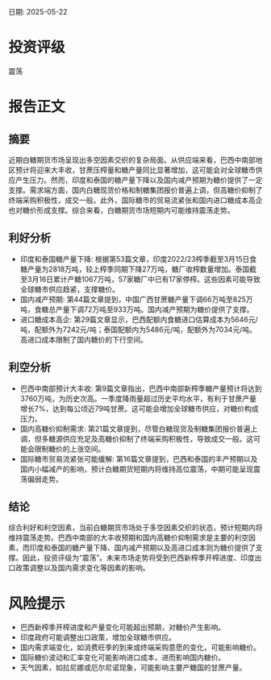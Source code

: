 
日期: 2025-05-22

# 投资评级

震荡

# 报告正文

## 摘要

近期白糖期货市场呈现出多空因素交织的复杂局面。从供应端来看，巴西中南部地区预计将迎来大丰收，甘蔗压榨量和糖产量同比显著增加，这可能会对全球糖市供应产生压力。然而，印度和泰国的糖产量下降以及国内减产预期为糖价提供了一定支撑。需求端方面，国内白糖现货价格和制糖集团报价普遍上调，但高糖价抑制了终端采购积极性，成交一般。此外，国际糖市的贸易流紧张和国内进口糖成本高企也对糖价形成支撑。综合来看，白糖期货市场短期内可能维持震荡走势。

## 利好分析

* 印度和泰国糖产量下降: 根据第53篇文章，印度2022/23榨季截至3月15日食糖产量为2818万吨，较上榨季同期下降27万吨，糖厂收榨数量增加。泰国截至3月16日累计产糖1067万吨，57家糖厂中已有17家停榨。这些因素可能导致全球糖市供应趋紧，支撑糖价。
* 国内减产预期: 第44篇文章提到，中国广西甘蔗糖产量下调66万吨至825万吨，食糖总产量下调72万吨至933万吨。国内减产预期为糖价提供了支撑。
* 进口糖成本高企: 第29篇文章显示，巴西配额内食糖进口估算成本为5646元/吨，配额外为7242元/吨；泰国配额内为5486元/吨，配额外为7034元/吨。高进口成本限制了国内糖价的下行空间。

## 利空分析

* 巴西中南部预计大丰收: 第9篇文章指出，巴西中南部新榨季糖产量预计将达到3760万吨，为历史次高。一季度降雨量超过历史平均水平，有利于甘蔗产量增长7%，达到每公顷近79吨甘蔗。这可能会增加全球糖市供应，对糖价构成压力。
* 国内高糖价抑制需求: 第21篇文章提到，尽管白糖现货及制糖集团报价普遍上调，但多糖源供应充足及高糖价抑制了终端采购积极性，导致成交一般。这可能会限制糖价的上涨空间。
* 国际糖市贸易流紧张可能缓解: 第16篇文章提到，巴西和泰国的丰产预期以及国内小幅减产的影响，预计白糖期货短期内将维持高位震荡，中期可能呈现震荡偏弱走势。

## 结论

综合利好和利空因素，当前白糖期货市场处于多空因素交织的状态，预计短期内将维持震荡走势。巴西中南部的大丰收预期和国内高糖价抑制需求是主要的利空因素，而印度和泰国的糖产量下降、国内减产预期以及高进口成本则为糖价提供了支撑。因此，投资评级为“震荡”。未来市场走势将受到巴西新榨季开榨进度、印度出口政策调整以及国内需求变化等因素的影响。

# 风险提示

* 巴西新榨季开榨进度和产量变化可能超出预期，对糖价产生影响。
* 印度政府可能调整出口政策，增加全球糖市供应。
* 国内需求端变化，如消费旺季的到来或终端采购意愿的变化，可能影响糖价。
* 国际糖价波动和汇率变化可能影响进口成本，进而影响国内糖价。
* 天气因素，如拉尼娜或厄尔尼诺现象，可能影响主要产糖国的甘蔗产量。
